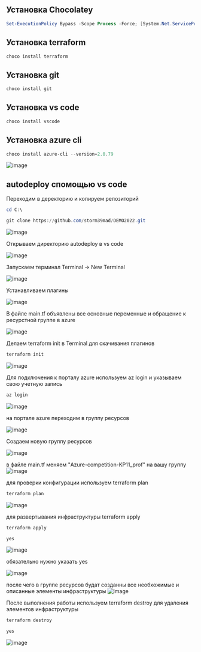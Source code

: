 ## Установка Chocolatey 

```powershell
Set-ExecutionPolicy Bypass -Scope Process -Force; [System.Net.ServicePointManager]::SecurityProtocol = [System.Net.ServicePointManager]::SecurityProtocol -bor 3072; iex ((New-Object System.Net.WebClient).DownloadString('https://community.chocolatey.org/install.ps1'))
```
## Установка terraform 
```powershell
choco install terraform
```
## Установка git
```powershell
choco install git
```
## Установка vs code
```powershell
choco install vscode
```
## Установка azure cli
```powershell
choco install azure-cli --version=2.0.79
```

![image](https://user-images.githubusercontent.com/79700810/152991466-d80561df-8311-4495-91ab-209005325a8c.png)

## autodeploy спомощью vs code

Переходим в деректорию и копируем репозиторий
```powershell
cd C:\

git clone https://github.com/storm39mad/DEMO2022.git
```

![image](https://user-images.githubusercontent.com/79700810/152991858-3085cbdb-0730-41e4-b969-1b617aa0b68c.png)

Открываем директорию autodeploy в vs code

![image](https://user-images.githubusercontent.com/79700810/152991910-80f1dccd-6779-443f-a4a9-f8a2d863c80d.png)

Запускаем терминал Terminal -> New Terminal

![image](https://user-images.githubusercontent.com/79700810/152991976-4cd3dbfb-e4aa-4b9f-bce1-15ad3ae4e860.png)

Устанавливаем плагины

![image](https://user-images.githubusercontent.com/79700810/152992386-0c5ed540-a54b-47e1-85cf-fb4f67e3fd10.png)

В файле main.tf объявлены все основные переменные и обращение к ресурстной группе в azure

![image](https://user-images.githubusercontent.com/79700810/152992126-e609b36b-7f75-4260-b413-da271a6620d3.png)

Делаем terraform init в Terminal для скачивания плагинов
```powershell
terraform init
```

![image](https://user-images.githubusercontent.com/79700810/152992752-9c43289e-2d23-47c7-9de8-9b60004df629.png)

Для подключения к порталу azure используем az login и указываем свою учетную запись
```powershell
az login
```

![image](https://user-images.githubusercontent.com/79700810/152995696-d8a4c051-bc3d-4616-8a61-f70890cc286d.png)

на портале azure переходим в группу ресурсов 

![image](https://user-images.githubusercontent.com/79700810/152995939-6f3363d3-ba6f-47ae-81f2-94333213c083.png)

 Создаем новую группу ресурсов 
 
![image](https://user-images.githubusercontent.com/79700810/152996116-b00bab67-d548-4c77-9b26-3fea462495a1.png)

в файле main.tf меняем "Azure-competition-KP11_prof" на вашу группу 
![image](https://user-images.githubusercontent.com/79700810/152996429-086839d5-c03a-43c2-84b0-787409f23ede.png)

для проверки конфигурации используем terraform plan

```powershell
terraform plan
```
![image](https://user-images.githubusercontent.com/79700810/153010655-3413249f-aa93-44cc-a5e5-3a9d3ced8158.png)


для развертывания инфраструктуры terraform apply 
```powershell
terraform apply
```
```powershell
yes
```

![image](https://user-images.githubusercontent.com/79700810/153000909-fcde95bd-2ad5-4ecb-9b81-19071c35b4a4.png)


обязательно нужно указать yes

![image](https://user-images.githubusercontent.com/79700810/153001108-d7cd7070-025f-4351-8c67-57399546e041.png)


после чего в группе ресурсов будат созданны все необхожимые и описанные элементы инфраструктуры
![image](https://user-images.githubusercontent.com/79700810/153005787-87d7d071-b78d-42fe-889e-ac1a1a6ae4e4.png)


После выполнения работы используем terraform destroy для удаления элементов инфраструктуры
```powershell
terraform destroy
```
```powershell
yes
```

![image](https://user-images.githubusercontent.com/79700810/153005950-7bb7ed75-07df-432b-9066-fca4ea2ffd43.png)

